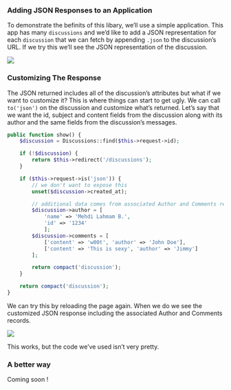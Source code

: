 ### Adding JSON Responses to an Application

To demonstrate the befinits of this libary, we’ll use a simple application.
This app has many `discussions` and we’d like to add a JSON representation for each `discussion`
that we can fetch by appending `.json` to the discussion’s URL.
If we try this we’ll see the JSON representation of the discussion.

![](http://c1352201.r1.cf3.rackcdn.com/1343089908.jpg)

### Customizing The Response

The JSON returned includes all of the discussion’s attributes but what if we want to customize it?
This is where things can start to get ugly. We can call `to('json')` on the discussion and customize
what’s returned.
Let’s say that we want the id, subject and content fields from the discussion along with its author
and the same fields from the discussion’s messages.

``` php
public function show() {
	$discussion = Discussions::find($this->request->id);

	if (!$discussion) {
		return $this->redirect('/discussions');
	}

	if ($this->request->is('json')) {
		// we don't want to expose this
		unset($discussion->created_at);

		// additional data comes from associated Author and Comments records.
		$discussion->author = [
			'name' => 'Mehdi Lahmam B.',
			'id' => '1234'
			];
		$discussion->comments = [
			['content' => 'w00t', 'author' => 'John Doe'],
			['content' => 'This is sexy', 'author' => 'Jimmy']
		];

		return compact('discussion');
	}

	return compact('discussion');
}
```

We can try this by reloading the page again. When we do we see the customized JSON response including the associated Author and Comments records.

![](http://c1352201.r1.cf3.rackcdn.com/1343090633.jpg)

This works, but the code we’ve used isn’t very pretty.

### A better way

Coming soon !
